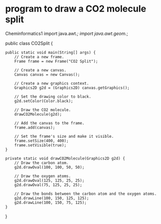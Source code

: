 # program to draw a CO2 molecule split
Cheminformatics1
import java.awt.*;
import java.awt.geom.*;

public class CO2Split {

    public static void main(String[] args) {
        // Create a new frame.
        Frame frame = new Frame("CO2 Split");

        // Create a new canvas.
        Canvas canvas = new Canvas();

        // Create a new graphics context.
        Graphics2D g2d = (Graphics2D) canvas.getGraphics();

        // Set the drawing color to black.
        g2d.setColor(Color.black);

        // Draw the CO2 molecule.
        drawCO2Molecule(g2d);

        // Add the canvas to the frame.
        frame.add(canvas);

        // Set the frame's size and make it visible.
        frame.setSize(400, 400);
        frame.setVisible(true);
    }

    private static void drawCO2Molecule(Graphics2D g2d) {
        // Draw the carbon atom.
        g2d.drawOval(100, 100, 50, 50);

        // Draw the oxygen atoms.
        g2d.drawOval(125, 125, 25, 25);
        g2d.drawOval(75, 125, 25, 25);

        // Draw the bonds between the carbon atom and the oxygen atoms.
        g2d.drawLine(100, 150, 125, 125);
        g2d.drawLine(100, 150, 75, 125);
    }
}

